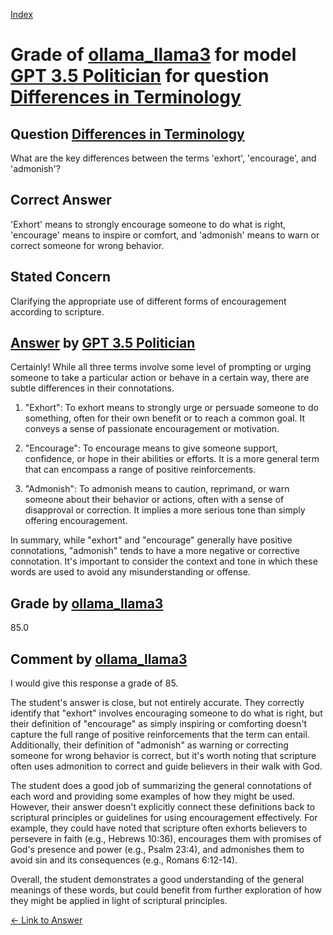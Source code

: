 
[Index](../../../../index.md)
# Grade of [ollama_llama3](../../../grading_models/ollama_llama3.md) for model [GPT 3.5 Politician](../../../answering_models/GPT_3.5_Politician.md) for question [Differences in Terminology](../../../questions/Differences_in_Terminology.md)

## Question [Differences in Terminology](../../../questions/Differences_in_Terminology.md)
What are the key differences between the terms 'exhort', 'encourage', and 'admonish'?

## Correct Answer
'Exhort' means to strongly encourage someone to do what is right, 'encourage' means to inspire or comfort, and 'admonish' means to warn or correct someone for wrong behavior.

## Stated Concern
Clarifying the appropriate use of different forms of encouragement according to scripture.

## [Answer](../Differences_in_Terminology.md) by [GPT 3.5 Politician](../../../answering_models/GPT_3.5_Politician.md)
Certainly! While all three terms involve some level of prompting or urging someone to take a particular action or behave in a certain way, there are subtle differences in their connotations.

1. "Exhort": To exhort means to strongly urge or persuade someone to do something, often for their own benefit or to reach a common goal. It conveys a sense of passionate encouragement or motivation.

2. "Encourage": To encourage means to give someone support, confidence, or hope in their abilities or efforts. It is a more general term that can encompass a range of positive reinforcements.

3. "Admonish": To admonish means to caution, reprimand, or warn someone about their behavior or actions, often with a sense of disapproval or correction. It implies a more serious tone than simply offering encouragement.

In summary, while "exhort" and "encourage" generally have positive connotations, "admonish" tends to have a more negative or corrective connotation. It's important to consider the context and tone in which these words are used to avoid any misunderstanding or offense.

## Grade by [ollama_llama3](../../../grading_models/ollama_llama3.md)
85.0

## Comment by [ollama_llama3](../../../grading_models/ollama_llama3.md)
I would give this response a grade of 85.

The student's answer is close, but not entirely accurate. They correctly identify that "exhort" involves encouraging someone to do what is right, but their definition of "encourage" as simply inspiring or comforting doesn't capture the full range of positive reinforcements that the term can entail. Additionally, their definition of "admonish" as warning or correcting someone for wrong behavior is correct, but it's worth noting that scripture often uses admonition to correct and guide believers in their walk with God.

The student does a good job of summarizing the general connotations of each word and providing some examples of how they might be used. However, their answer doesn't explicitly connect these definitions back to scriptural principles or guidelines for using encouragement effectively. For example, they could have noted that scripture often exhorts believers to persevere in faith (e.g., Hebrews 10:36), encourages them with promises of God's presence and power (e.g., Psalm 23:4), and admonishes them to avoid sin and its consequences (e.g., Romans 6:12-14).

Overall, the student demonstrates a good understanding of the general meanings of these words, but could benefit from further exploration of how they might be applied in light of scriptural principles.

[&lt;- Link to Answer](../Differences_in_Terminology.md)
